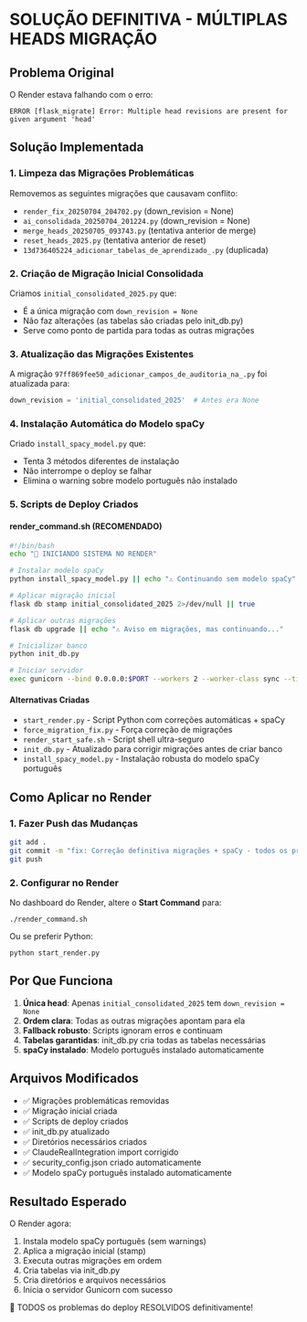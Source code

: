 # SOLUÇÃO DEFINITIVA - MÚLTIPLAS HEADS MIGRAÇÃO

## Problema Original
O Render estava falhando com o erro:
```
ERROR [flask_migrate] Error: Multiple head revisions are present for given argument 'head'
```

## Solução Implementada

### 1. Limpeza das Migrações Problemáticas
Removemos as seguintes migrações que causavam conflito:
- `render_fix_20250704_204702.py` (down_revision = None)
- `ai_consolidada_20250704_201224.py` (down_revision = None)
- `merge_heads_20250705_093743.py` (tentativa anterior de merge)
- `reset_heads_2025.py` (tentativa anterior de reset)
- `13d736405224_adicionar_tabelas_de_aprendizado_.py` (duplicada)

### 2. Criação de Migração Inicial Consolidada
Criamos `initial_consolidated_2025.py` que:
- É a única migração com `down_revision = None`
- Não faz alterações (as tabelas são criadas pelo init_db.py)
- Serve como ponto de partida para todas as outras migrações

### 3. Atualização das Migrações Existentes
A migração `97ff869fee50_adicionar_campos_de_auditoria_na_.py` foi atualizada para:
```python
down_revision = 'initial_consolidated_2025'  # Antes era None
```

### 4. Instalação Automática do Modelo spaCy
Criado `install_spacy_model.py` que:
- Tenta 3 métodos diferentes de instalação
- Não interrompe o deploy se falhar
- Elimina o warning sobre modelo português não instalado

### 5. Scripts de Deploy Criados

#### render_command.sh (RECOMENDADO)
```bash
#!/bin/bash
echo "🚀 INICIANDO SISTEMA NO RENDER"

# Instalar modelo spaCy
python install_spacy_model.py || echo "⚠️ Continuando sem modelo spaCy"

# Aplicar migração inicial
flask db stamp initial_consolidated_2025 2>/dev/null || true

# Aplicar outras migrações
flask db upgrade || echo "⚠️ Aviso em migrações, mas continuando..."

# Inicializar banco
python init_db.py

# Iniciar servidor
exec gunicorn --bind 0.0.0.0:$PORT --workers 2 --worker-class sync --timeout 600 --max-requests 1000 --max-requests-jitter 100 --keep-alive 10 --preload --worker-tmp-dir /dev/shm run:app
```

#### Alternativas Criadas
- `start_render.py` - Script Python com correções automáticas + spaCy
- `force_migration_fix.py` - Força correção de migrações
- `render_start_safe.sh` - Script shell ultra-seguro
- `init_db.py` - Atualizado para corrigir migrações antes de criar banco
- `install_spacy_model.py` - Instalação robusta do modelo spaCy português

## Como Aplicar no Render

### 1. Fazer Push das Mudanças
```bash
git add .
git commit -m "fix: Correção definitiva migrações + spaCy - todos os problemas resolvidos"
git push
```

### 2. Configurar no Render
No dashboard do Render, altere o **Start Command** para:
```
./render_command.sh
```

Ou se preferir Python:
```
python start_render.py
```

## Por Que Funciona
1. **Única head**: Apenas `initial_consolidated_2025` tem `down_revision = None`
2. **Ordem clara**: Todas as outras migrações apontam para ela
3. **Fallback robusto**: Scripts ignoram erros e continuam
4. **Tabelas garantidas**: init_db.py cria todas as tabelas necessárias
5. **spaCy instalado**: Modelo português instalado automaticamente

## Arquivos Modificados
- ✅ Migrações problemáticas removidas
- ✅ Migração inicial criada
- ✅ Scripts de deploy criados
- ✅ init_db.py atualizado
- ✅ Diretórios necessários criados
- ✅ ClaudeRealIntegration import corrigido
- ✅ security_config.json criado automaticamente
- ✅ Modelo spaCy português instalado automaticamente

## Resultado Esperado
O Render agora:
1. Instala modelo spaCy português (sem warnings)
2. Aplica a migração inicial (stamp)
3. Executa outras migrações em ordem
4. Cria tabelas via init_db.py
5. Cria diretórios e arquivos necessários
6. Inicia o servidor Gunicorn com sucesso

🎉 TODOS os problemas do deploy RESOLVIDOS definitivamente! 